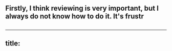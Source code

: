 ## Firstly, I think reviewing is very important, but I always do not know how to do it. It's frustr
##
##
##
---
title: 
---

##